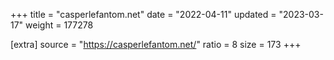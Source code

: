 +++
title = "casperlefantom.net"
date = "2022-04-11"
updated = "2023-03-17"
weight = 177278

[extra]
source = "https://casperlefantom.net/"
ratio = 8
size = 173
+++
